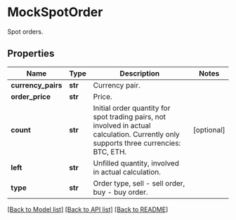# MockSpotOrder

Spot orders.
## Properties
Name | Type | Description | Notes
------------ | ------------- | ------------- | -------------
**currency_pairs** | **str** | Currency pair. | 
**order_price** | **str** | Price. | 
**count** | **str** | Initial order quantity for spot trading pairs, not involved in actual calculation.  Currently only supports three currencies: BTC, ETH. | [optional] 
**left** | **str** | Unfilled quantity, involved in actual calculation. | 
**type** | **str** | Order type, sell - sell order, buy - buy order. | 

[[Back to Model list]](../README.md#documentation-for-models) [[Back to API list]](../README.md#documentation-for-api-endpoints) [[Back to README]](../README.md)


